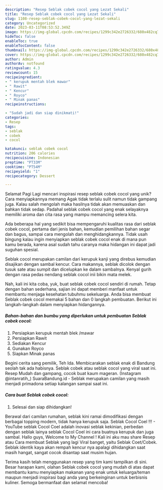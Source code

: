 ```yaml
---
description: "Resep Seblak cobek cocol yang Lezat Sekali"
title: "Resep Seblak cobek cocol yang Lezat Sekali"
slug: 1108-resep-seblak-cobek-cocol-yang-lezat-sekali
category: Uncategorized
date: 2023-03-11T08:53:52.349Z
image: https://img-global.cpcdn.com/recipes/1299c342e2726332/680x482cq70/seblak-cobek-cocol-foto-resep-utama.jpg
hideToc: false
enableToc: true
enableTocContent: false
thumbnail: https://img-global.cpcdn.com/recipes/1299c342e2726332/680x482cq70/seblak-cobek-cocol-foto-resep-utama.jpg
cover: https://img-global.cpcdn.com/recipes/1299c342e2726332/680x482cq70/seblak-cobek-cocol-foto-resep-utama.jpg
author: Admin
authorAv: notfound
ratingvalue: 4.3
reviewcount: 15
recipeingredient:
- " kerupuk mentah blek mawar"
- " Rawit"
- " Kencur"
- " Royco"
- " Minak panas"
recipeinstructions:

- "Sudah jadi dan siap dinikmati!"
categories:
- Resep
tags:
- seblak
- cobek
- cocol

katakunci: seblak cobek cocol 
nutrition: 206 calories
recipecuisine: Indonesian
preptime: "PT33M"
cooktime: "PT54M"
recipeyield: "1"
recipecategory: Dessert

---
```



Selamat Pagi Lagi mencari inspirasi resep seblak cobek cocol yang unik? Cara menyiapkannya memang Agak tidak terlalu sulit namun tidak gampang juga. Kalau salah mengolah maka hasilnya tidak akan memuaskan dan bahkan tidak sedap. Padahal seblak cobek cocol yang enak selayaknya memiliki aroma dan cita rasa yang mampu memancing selera kita.


Ada beberapa hal yang sedikit bisa mempengaruhi kualitas rasa dari seblak cobek cocol, pertama dari jenis bahan, kemudian pemilihan bahan segar dan bagus, sampai cara mengolah dan menghidangkannya. Tidak usah bingung kalau ingin menyiapkan seblak cobek cocol enak di mana pun kamu berada, karena asal sudah tahu caranya maka hidangan ini dapat jadi suguhan spesial.

Seblak cocol merupakan camilan dari kerupuk kanji yang direbus kemudian disajikan dengan sambal kencur. Cara makannya, seblak dicolok dengan tusuk sate atau sumpit dan dicelupkan ke dalam sambalnya. Kenyal gurih dengan rasa pedas nendang seblak cocol inii bikin mata melek.


Nah, kali ini kita coba, yuk, buat seblak cobek cocol sendiri di rumah. Tetap dengan bahan sederhana, sajian ini dapat memberi manfaat untuk membantu menjaga kesehatan tubuhmu sekeluarga. Anda bisa membuat Seblak cobek cocol memakai 5 bahan dan 0 langkah pembuatan. Berikut ini langkah-langkah dalam menyiapkan hidangannya.

<!--inarticleads1-->

##### Bahan-bahan dan bumbu yang diperlukan untuk pembuatan Seblak cobek cocol:

1. Persiapkan  kerupuk mentah blek /mawar
1. Persiapkan  Rawit
1. Sediakan  Kencur
1. Gunakan  Royco
1. Siapkan  Minak panas


Begini cerita sang pemilik, Teh Ida. Membicarakan seblak enak di Bandung seolah tak ada habisnya. Seblak cobek atau seblak cocol yang viral saat ini. Resep Mudah dan gampang, cocok buat kaum mageran. (Instagram @intanratih_) SuaraBandung.id - Seblak merupakan camilan yang masih menjadi primadona setiap kalangan sampai saat ini. 

<!--inarticleads2-->

##### Cara buat Seblak cobek cocol:


1. Selesai dan siap dihidangkan!

Berawal dari camilan rumahan, seblak kini ramai dimodifikasi dengan berbagai topping modern, tidak hanya kerupuk saja. Seblak Cocol Coel !!! - YouTube seblak Cocol Coel adalah inovasi seblak kekinian, perbedan dengan seblak lainya seblak Cocol Coel ini cara buatnya kerupuk dan juga sambal. Hallo guys, Welcome to My Channel ! Kali ini aku mau share Resep atau Cara membuat Seblak yang lagi Viral banget, yaitu Seblak Coet/Cobek. Seblak identik kaya akan rempah kencur nya apalagi dihidangkan saat masih hangat, sangat cocok disantap saat musim hujan. 

Terima kasih telah menggunakan resep yang tim kami tampilkan di sini. Besar harapan kami, olahan Seblak cobek cocol yang mudah di atas dapat membantu kamu menyiapkan makanan yang enak untuk keluarga/teman maupun menjadi inspirasi bagi anda yang berkeinginan untuk berbisnis kuliner. Semoga bermanfaat dan selamat mencoba!
